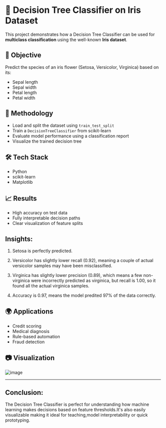 # 🌳 Decision Tree Classifier on Iris Dataset

This project demonstrates how a Decision Tree Classifier can be used for **multiclass classification** using the well-known **Iris dataset**.

## 📌 Objective
Predict the species of an iris flower (Setosa, Versicolor, Virginica) based on its:
- Sepal length
- Sepal width
- Petal length
- Petal width

## 🧠 Methodology
- Load and split the dataset using `train_test_split`
- Train a `DecisionTreeClassifier` from scikit-learn
- Evaluate model performance using a classification report
- Visualize the trained decision tree

## 🛠 Tech Stack
- Python
- scikit-learn
- Matplotlib

## 📈 Results
- High accuracy on test data
- Fully interpretable decision paths
- Clear visualization of feature splits

## Insights:

1. Setosa is perfectly predicted.

2. Versicolor has slightly lower recall (0.92), meaning a couple of actual versicolor samples may have been misclassified.

3. Virginica has slightly lower precision (0.89), which means a few non-virginica were incorrectly predicted as virginica, but recall is 1.00, so it found all the actual virginica samples.

4. Accuracy is 0.97, means the model predited 97% of the data  correctly.

## 🌍 Applications
- Credit scoring
- Medical diagnosis
- Rule-based automation
- Fraud detection

## 📷 Visualization
![image](https://github.com/user-attachments/assets/d8747e3e-4c1b-4daa-934f-8ae5e282a638)


---

## Conclusion:

The Decision Tree Classifier is perfect for understanding how machine learning makes decisions based on feature thresholds.It's also easily visualizable making it ideal for teaching,model interpretability or quick prototyping.
